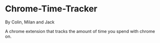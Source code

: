 # Chrome-Time-Tracker

By Colin, Milan and Jack

A chrome extension that tracks the amount of time you spend with chrome on.
